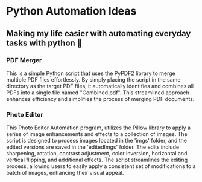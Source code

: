 # Python Automation Ideas

## Making my life easier with automating everyday tasks with python 🚀

### PDF Merger

This is a simple Python script that uses the PyPDF2 library to merge multiple PDF files effortlessly. By simply placing the script in the same directory as the target PDF files, it automatically identifies and combines all PDFs into a single file named "Combined.pdf". This streamlined approach enhances efficiency and simplifies the process of merging PDF documents.

### Photo Editor

This Photo Editor Automation program, utilizes the Pillow library to apply a series of image enhancements and effects to a collection of images. The script is designed to process images located in the 'imgs' folder, and the edited versions are saved in the 'editedImgs' folder. The edits include sharpening, rotation, contrast adjustment, color inversion, horizontal and vertical flipping, and additional effects. The script streamlines the editing process, allowing users to easily apply a consistent set of modifications to a batch of images, enhancing their visual appeal.



